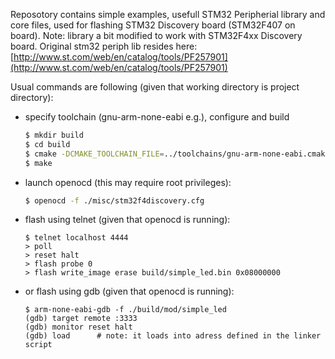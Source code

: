 Reposotory contains simple examples, usefull STM32 Peripherial library and core files, 
used for flashing STM32 Discovery board (STM32F407 on board).
Note: library a bit modified to work with STM32F4xx Discovery board. Original stm32 periph lib resides here:
[http://www.st.com/web/en/catalog/tools/PF257901](http://www.st.com/web/en/catalog/tools/PF257901)

Usual commands are following (given that working directory is project directory):

- specify toolchain (gnu-arm-none-eabi e.g.), configure and build
    ```bash
    $ mkdir build
    $ cd build
    $ cmake -DCMAKE_TOOLCHAIN_FILE=../toolchains/gnu-arm-none-eabi.cmake ..
    $ make
    ```

- launch openocd (this may require root privileges):
    ```bash
    $ openocd -f ./misc/stm32f4discovery.cfg
    ```

- flash using telnet (given that openocd is running):
    ```
    $ telnet localhost 4444
    > poll
    > reset halt
    > flash probe 0
    > flash write_image erase build/simple_led.bin 0x08000000
    ```

- or flash using gdb (given that openocd is running):
    ```
    $ arm-none-eabi-gdb -f ./build/mod/simple_led
    (gdb) target remote :3333
    (gdb) monitor reset halt
    (gdb) load		# note: it loads into adress defined in the linker script
    ```


